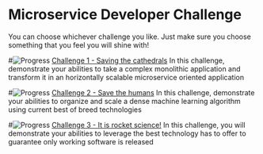 # Microservice Developer Challenge

You can choose whichever challenge you like. Just make sure you choose something that you feel you will shine with!

#![Progress](http://progressed.io/bar/0) [Challenge 1 - Saving the cathedrals](challenge-1)
In this challenge, demonstrate your abilities to take a complex monolithic application and transform it in an 
horizontally scalable microservice oriented application

#![Progress](http://progressed.io/bar/0) [Challenge 2 - Save the humans](challenge-2)
In this challenge, demonstrate your abilities to organize and scale a dense machine learning algorithm using 
current best of breed technologies

#![Progress](http://progressed.io/bar/0) [Challenge 3 - It is rocket science!](challenge-3)
In this challenge, you will demonstrate your abilities to leverage the best technology has to offer to guarantee only 
working software is released
